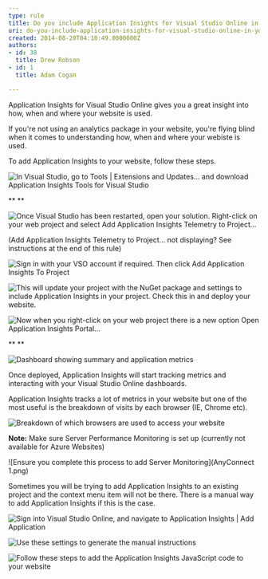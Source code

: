 ```yaml
---
type: rule
title: Do you include Application Insights for Visual Studio Online in your website?
uri: do-you-include-application-insights-for-visual-studio-online-in-your-website
created: 2014-08-20T04:10:49.0000000Z
authors:
- id: 38
  title: Drew Robson
- id: 1
  title: Adam Cogan

---
```


Application Insights for Visual Studio Online gives you a great insight into how, when and where your website is used. 


If you're not using an analytics package in your website, you're flying blind when it comes to understanding how, when and where your webiste is used.

To add Application Insights to your website, follow these steps.


![In Visual Studio, go to Tools | Extensions and Updates... and download Application Insights Tools for Visual Studio](apin1-compressor.png)

**
**


![Once Visual Studio has been restarted, open your solution. Right-click on your web project and select Add Application Insights Telemetry to Project...](apin5-compressor.png)

(Add Application Insights Telemetry to Project... not displaying? See instructions at the end of this rule)


![Sign in with your VSO account if required. Then click Add Application Insights To Project](apin6-compressor.png)




![This will update your project with the NuGet package and settings to include Application Insights in your project. Check this in and deploy your website.](apin7-compressor.png)




![Now when you right-click on your web project there is a new option Open Application Insights Portal...](apin9-compressor.png)

**
**


![Dashboard showing summary and application metrics](apin10-compressor.png)



Once deployed, Application Insights will start tracking metrics and interacting with your Visual Studio Online dashboards.

Application Insights tracks a lot of metrics in your website but one of the most useful is the breakdown of visits by each browser (IE, Chrome etc).


![Breakdown of which browsers are used to access your website](apin4-compressor.png)

**Note:**  Make sure Server Performance Monitoring is set up (currently not available for Azure Websites)


![Ensure you complete this process to add Server Monitoring](AnyConnect 1.png)

Sometimes you will be trying to add Application Insights to an existing project and the context menu item will not be there. There is a manual way to add Application Insights if this is the case.


![Sign into Visual Studio Online, and navigate to Application Insights | Add Application](2014-09-05_14-49-56-compressor.png)




![Use these settings to generate the manual instructions](2014-09-05_14-59-06-compressor.png)




![Follow these steps to add the Application Insights JavaScript code to your website](2014-09-05_15-26-32-compressor.png)
